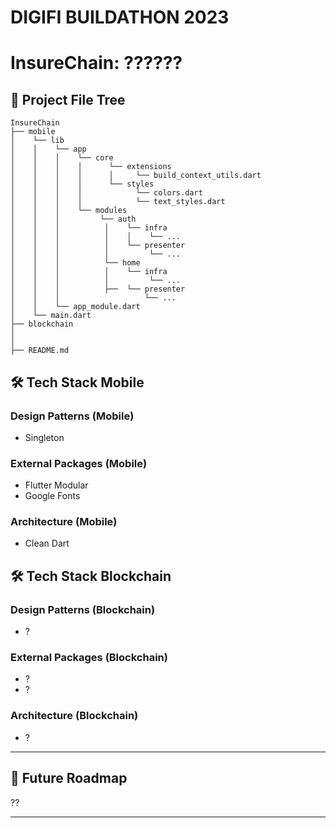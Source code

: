 # DIGIFI BUILDATHON 2023

# InsureChain: ??????

## 📂 Project File Tree

```
InsureChain 
├── mobile
│    └── lib
│    │    └── app
│    │    │    └── core
│    │    │    │      └── extensions
│    │    │    │      │     └── build_context_utils.dart
│    │    │    │      └── styles
│    │    │    │            └── colors.dart
│    │    │    │            └── text_styles.dart
│    │    │    └── modules
│    │    │         └── auth
│    │    │          │    └── infra
│    │    │          │    │    └── ...
│    │    │          │    └── presenter
│    │    │          │         └── ...
│    │    │          └── home
│    │    │          │    └── infra
│    │    │          │         └── ...
│    │    │          ├──  └── presenter
│    │    │                   └── ...
│    │    └── app_module.dart
│    └── main.dart
├── blockchain
│
│
├── README.md
```

## 🛠 Tech Stack Mobile

### Design Patterns (Mobile)
- Singleton

### External Packages (Mobile)
- Flutter Modular
- Google Fonts

### Architecture (Mobile)
- Clean Dart

## 🛠 Tech Stack Blockchain

### Design Patterns (Blockchain)
- ?

### External Packages (Blockchain)
- ?
- ?

### Architecture (Blockchain)
- ?

---

## 🌈 Future Roadmap

??

---
